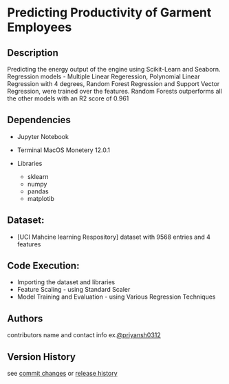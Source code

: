 # Predicting Productivity of Garment Employees
## Description

Predicting the energy output of the engine using Scikit-Learn and Seaborn. Regression models - Multiple Linear Regeression, Polynomial Linear Regression with 4 degrees, Random Forest Regression and Support Vector Regression, were trained over the features. Random Forests outperforms all the other models with an R2 score of 0.961



## Dependencies
* Jupyter Notebook

* Terminal MacOS Monetery 12.0.1

* Libraries 
  - sklearn
  - numpy
  - pandas
  - matplotib
  
## Dataset:
* [UCI Mahcine learning Respository] dataset with 9568 entries and 4 features
## Code Execution:
* Importing the dataset and libraries
* Feature Scaling - using Standard Scaler
* Model Training and Evaluation - using Various Regression Techniques

## Authors
contributors name and contact info ex.[@priyansh0312](https://github.com/priyansh0312)

## Version History 
see [commit changes]() or [release history]()

